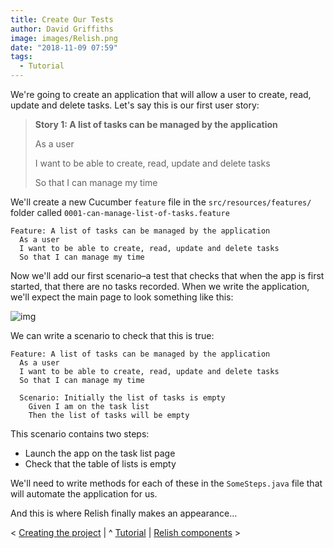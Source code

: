 ```yaml
---
title: Create Our Tests
author: David Griffiths
image: images/Relish.png
date: "2018-11-09 07:59"
tags:
  - Tutorial
---
```



We're going to create an application that will allow a user to create, read, update and delete tasks. Let's say this is our first user story:

> **Story 1: A list of tasks can be managed by the application**
> 
> As a user
> 
> I want to be able to create, read, update and delete tasks
> 
> So that I can manage my time

We'll create a new Cucumber `feature` file in the `src/resources/features/` folder called `0001-can-manage-list-of-tasks.feature`

    Feature: A list of tasks can be managed by the application
      As a user
      I want to be able to create, read, update and delete tasks
      So that I can manage my time

Now we'll add our first scenario&#x2013;a test that checks that when the app is first started, that there are no tasks recorded. When we write the application, we'll expect the main page to look something like this:

![img](images/notasks.png)

We can write a scenario to check that this is true:

    Feature: A list of tasks can be managed by the application
      As a user
      I want to be able to create, read, update and delete tasks
      So that I can manage my time
    
      Scenario: Initially the list of tasks is empty
        Given I am on the task list
        Then the list of tasks will be empty

This scenario contains two steps:

* Launch the app on the task list page
* Check that the table of lists is empty

We'll need to write methods for each of these in the `SomeSteps.java` file that will automate the application for us.

And this is where Relish finally makes an appearance&#x2026;

&lt; [Creating the project](/#/tutorial/tutorial-1) | ^ [Tutorial](/#/tutorial/tutorial) | [Relish components](/#/tutorial/tutorial-3) &gt;
